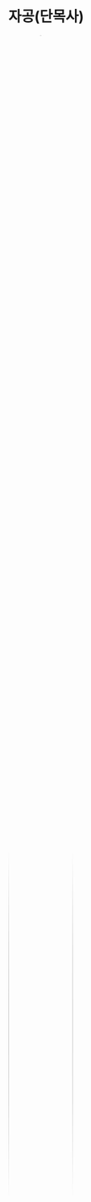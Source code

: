 # 자공(단목사)
<img src="https://peachtart2.s3.ap-northeast-1.amazonaws.com/tart/webpublic-d84fedb9-c598-4f15-bb0c-8df67f463ecf.png" style="width: 100%; max-width: 128px; border-radius: 50%; border: 4px solid var(--accent);">

> 기타 보컬

# 재아(재여)
<img src="https://peachtart2.s3.ap-northeast-1.amazonaws.com/tart/webpublic-bbdf0c7b-51f6-4b10-9e9b-6bd3b915ece5.png" style="width: 100%; max-width: 128px; border-radius: 50%; border: 4px solid var(--accent);">

> 기타

# 염유(염구)
<img src="https://peachtart2.s3.ap-northeast-1.amazonaws.com/tart/webpublic-397ceb1f-b0c3-4e65-ac32-552716bf9f47.png" style="width: 100%; max-width: 128px; border-radius: 50%; border: 4px solid var(--accent);">

> 베이스

# 자로(중유)
<img src="https://peachtart2.s3.ap-northeast-1.amazonaws.com/tart/webpublic-6d095881-0f30-4cde-99e7-a5d3a9ea62c0.png" style="width: 100%; max-width: 128px; border-radius: 50%; border: 4px solid var(--accent);">

> 드럼

# 안연(안회)
<img src="https://peachtart2.s3.ap-northeast-1.amazonaws.com/tart/webpublic-b1795ca1-b510-4af1-ab93-92c3efea70f2.png" style="width: 100%; max-width: 128px; border-radius: 50%; border: 4px solid var(--accent);">

> 키보드